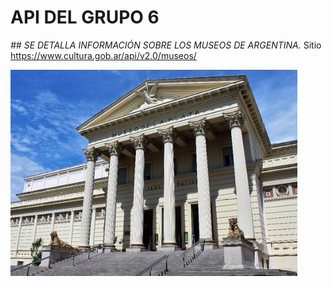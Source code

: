 # API DEL GRUPO 6
_## SE DETALLA INFORMACIÓN SOBRE LOS MUSEOS DE ARGENTINA._ 
Sitio
https://www.cultura.gob.ar/api/v2.0/museos/

![img.png](img.png)